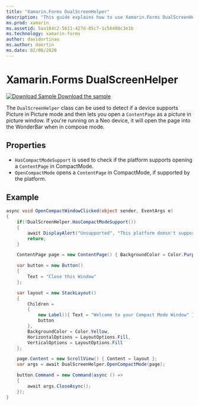 ```yaml
---
title: "Xamarin.Forms DualScreenHelper"
description: "This guide explains how to use Xamarin.Forms DualScreenHelper class to optimize your app experience for dual-screen devices such as Surface Duo and Surface Neo."
ms.prod: xamarin
ms.assetid: 5aa184c2-5611-427d-85c7-1c56486c3e1b
ms.technology: xamarin-forms
author: davidortinau
ms.author: daortin
ms.date: 02/08/2020
---
```


# Xamarin.Forms DualScreenHelper

[![Download Sample](~/media/shared/download.png) Download the sample](https://github.com/xamarin/xamarin-forms-samples/UserInterface/DualScreenDemos)

The `DualScreenHelper` class can be used to detect if a device supports Picture in Picture mode and then lets you open a `ContentPage` as a picture in picture window. If you're running on a Neo device, it will open the page into the WonderBar when in compose mode.

## Properties

- `HasCompactModeSupport` is used to check if the platform supports opening a `ContentPage` in CompactMode.
- `OpenCompactMode` opens a `ContentPage` in CompactMode, if supported by the platform.

## Example

```csharp
async void OpenCompactWindowClicked(object sender, EventArgs e)
{
    if(!DualScreenHelper.HasCompactModeSupport())
    {
        await DisplayAlert("Unsupported", "This platform doesn't support this feature", "Ok");
        return;
    }

    ContentPage page = new ContentPage() { BackgroundColor = Color.Purple };

    var button = new Button()
    {
        Text = "Close this Window"
    };

    var layout = new StackLayout()
    {
        Children =
        {
            new Label(){ Text = "Welcome to your Compact Mode Window" },
            button
        },
        BackgroundColor = Color.Yellow,
        HorizontalOptions = LayoutOptions.Fill,
        VerticalOptions = LayoutOptions.Fill
    };

    page.Content = new ScrollView() { Content = layout };
    var args = await DualScreenHelper.OpenCompactMode(page);

    button.Command = new Command(async () =>
    {
        await args.CloseAsync();
    });
}
```
